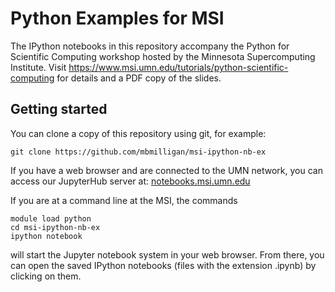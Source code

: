 Python Examples for MSI
=======================

The IPython notebooks in this repository accompany the Python for Scientific Computing workshop hosted by the Minnesota Supercomputing Institute. Visit https://www.msi.umn.edu/tutorials/python-scientific-computing for details and a PDF copy of the slides.

Getting started
---------------

You can clone a copy of this repository using git, for example:

    git clone https://github.com/mbmilligan/msi-ipython-nb-ex
    
If you have a web browser and are connected to the UMN network, you can access our JupyterHub server at: [notebooks.msi.umn.edu](https://notebooks.msi.umn.edu)

If you are at a command line at the MSI, the commands

    module load python
    cd msi-ipython-nb-ex
    ipython notebook

will start the Jupyter notebook system in your web browser. From there, you can open the saved IPython notebooks (files with the extension .ipynb) by clicking on them.
